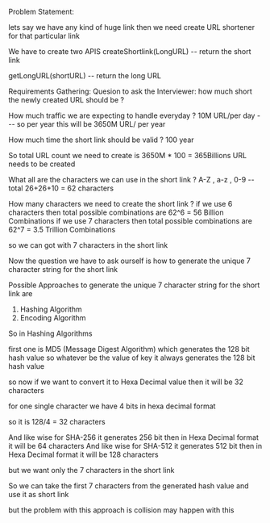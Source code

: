 Problem Statement:

lets say we have any kind of huge link then we need create URL shortener for that particular link 


We have to create two APIS 
createShortlink(LongURL)  -- return the short link 

getLongURL(shortURL) -- return the long URL

Requirements Gathering:
Quesion to ask the Interviewer:
how much short the newly created URL should be ?

How much traffic we are expecting to handle everyday ?
10M URL/per day --- so per year this will be 3650M URL/ per year

How much time the short link should be valid ?
100 year

So total URL count we need to create is  3650M * 100 = 365Billions URL needs to be created 


What all are the characters we can use in the short link ?
A-Z , a-z , 0-9 -- total 26+26+10 = 62 characters 

How many characters we need to create the short link ?
if we use 6 characters then total possible combinations are 62^6 = 56 Billion Combinations
if we use 7 characters then total possible combinations are 62^7 = 3.5 Trillion Combinations

so we can got with 7 characters in the short link 

Now the question we have to ask ourself is how to generate the unique 7 character string for the short link 

Possible Approaches to generate the unique 7 character string for the short link are 
1. Hashing Algorithm 
2. Encoding Algorithm

So in Hashing Algorithms 

first one is MD5 (Message Digest Algorithm) which generates the 128 bit hash value 
so whatever be the value of key it always generates the 128 bit hash value 

so now if we want to convert it to Hexa Decimal value then it will be 32 characters

for one single character we have 4 bits in hexa decimal format 

so it is 128/4 = 32 characters 

And like wise for SHA-256 it generates 256 bit then in Hexa Decimal format it will be 64 characters 
And like wise for SHA-512 it generates 512 bit then in Hexa Decimal format it will be 128 characters 

but we want only the 7 characters in the short link 

So we can take the first 7 characters from the generated hash value and use it as short link 

but the problem with this approach is collision may happen with this



